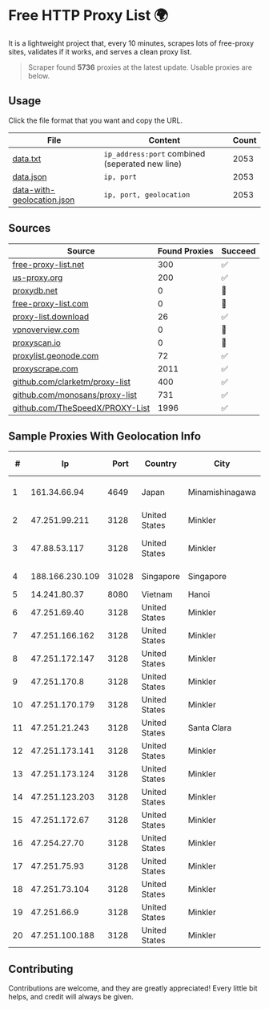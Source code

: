 
# Free HTTP Proxy List 🌍

It is a lightweight project that, every 10 minutes, scrapes lots of free-proxy sites, validates if it works, and serves a clean proxy list.


> Scraper found **5736** proxies at the latest update. Usable proxies are below.

## Usage

Click the file format that you want and copy the URL.


|File|Content|Count|
|----|-------|-----|
|[data.txt](https://raw.githubusercontent.com/themiralay/Proxy-List-World/master/data.txt)|`ip_address:port` combined (seperated new line)|2053|
|[data.json](https://raw.githubusercontent.com/themiralay/Proxy-List-World/master/data.json)|`ip, port`|2053|
|[data-with-geolocation.json](https://raw.githubusercontent.com/themiralay/Proxy-List-World/master/data-with-geolocation.json)|`ip, port, geolocation`|2053|

## Sources

|Source|Found Proxies|Succeed|
|------|-------------|-------|
|[free-proxy-list.net](https://free-proxy-list.net)|300|✅|
|[us-proxy.org](https://www.us-proxy.org)|200|✅|
|[proxydb.net](http://proxydb.net)|0|🚫|
|[free-proxy-list.com](https://free-proxy-list.com/?page=&port=&type%5B%5D=http&type%5B%5D=https&up_time=0&search=Search)|0|🚫|
|[proxy-list.download](https://www.proxy-list.download/HTTP)|26|✅|
|[vpnoverview.com](https://vpnoverview.com/privacy/anonymous-browsing/free-proxy-servers)|0|🚫|
|[proxyscan.io](https://www.proxyscan.io)|0|🚫|
|[proxylist.geonode.com](https://proxylist.geonode.com/api/proxy-list?limit=300&page=1&sort_by=lastChecked&sort_type=desc&protocols=http,https)|72|✅|
|[proxyscrape.com](https://api.proxyscrape.com/v2/?request=displayproxies&protocol=http&timeout=10000&country=all&ssl=all&anonymity=all)|2011|✅|
|[github.com/clarketm/proxy-list](https://raw.githubusercontent.com/clarketm/proxy-list/master/proxy-list-raw.txt)|400|✅|
|[github.com/monosans/proxy-list](https://raw.githubusercontent.com/monosans/proxy-list/main/proxies/http.txt)|731|✅|
|[github.com/TheSpeedX/PROXY-List](https://raw.githubusercontent.com/TheSpeedX/PROXY-List/master/http.txt)|1996|✅|


## Sample Proxies With Geolocation Info

|#|Ip|Port|Country|City|Internet Service Provider|
|-|--|----|-------|----|-------------------------|
|1|161.34.66.94|4649|Japan|Minamishinagawa|NTT PC Communications, Inc.|
|2|47.251.99.211|3128|United States|Minkler|Alibaba Cloud LLC|
|3|47.88.53.117|3128|United States|Minkler|Alibaba (US) Technology Co., Ltd.|
|4|188.166.230.109|31028|Singapore|Singapore|DigitalOcean, LLC|
|5|14.241.80.37|8080|Vietnam|Hanoi|VNPT|
|6|47.251.69.40|3128|United States|Minkler|Alibaba Cloud LLC|
|7|47.251.166.162|3128|United States|Minkler|Alibaba Cloud LLC|
|8|47.251.172.147|3128|United States|Minkler|Alibaba Cloud LLC|
|9|47.251.170.8|3128|United States|Minkler|Alibaba Cloud LLC|
|10|47.251.170.179|3128|United States|Minkler|Alibaba Cloud LLC|
|11|47.251.21.243|3128|United States|Santa Clara|Alibaba Cloud LLC|
|12|47.251.173.141|3128|United States|Minkler|Alibaba Cloud LLC|
|13|47.251.173.124|3128|United States|Minkler|Alibaba Cloud LLC|
|14|47.251.123.203|3128|United States|Minkler|Alibaba Cloud LLC|
|15|47.251.172.67|3128|United States|Minkler|Alibaba Cloud LLC|
|16|47.254.27.70|3128|United States|Minkler|Alibaba Cloud LLC|
|17|47.251.75.93|3128|United States|Minkler|Alibaba Cloud LLC|
|18|47.251.73.104|3128|United States|Minkler|Alibaba Cloud LLC|
|19|47.251.66.9|3128|United States|Minkler|Alibaba Cloud LLC|
|20|47.251.100.188|3128|United States|Minkler|Alibaba Cloud LLC|



## Contributing

Contributions are welcome, and they are greatly appreciated! Every
little bit helps, and credit will always be given.

